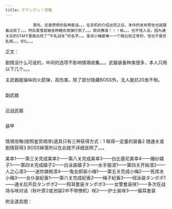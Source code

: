 ```yaml
---
title: デデンデン！攻略
---
```


                首先，还是惯例的各种废话。。。在百机的介绍出现之后，本作的发布预告也就跟着出现了。。。然后某雪就被各种糖衣炮弹打倒了。。。欧派赛高！！！嘛。。。也不怪人设，因为通关后的STAFF里面出现了“牛乳战车”的名字。。。虽说小梅是唯一一个胸比较正常的，但也不是贫乳啊。。。OTL。。。

正文：

剧情没什么可说的，中间的选项不影响情境收集。。。武器装备种类很多，本人只用以下几个。。。

主武器能操纵的火箭弹，高伤害。除了部分隐藏BOSS外，无人能抗20发不倒。

<img src="https://img.2dfan.com/old_source/guide/dedenden/1.jpg" alt="" />

副武器

<img src="https://img.2dfan.com/old_source/guide/dedenden/2.jpg" alt="" />

近战武器

<img src="https://img.2dfan.com/old_source/guide/dedenden/3.jpg" alt="" />

装甲

<img src="https://img.2dfan.com/old_source/guide/dedenden/4.jpg" alt="" />

情境攻略(按照鉴赏顺序)道具只有三种获得方式：1 取得一定量的装备2 随通关或剧情获得3 BOSS掉落所以在此就不详细说明了。。。

美幸1——第三关完成美幸2——第八关完成美幸3——白比基尼美幸4——婚纱嬉子1——第四关完成嬉子2——白泳装嬉子3——水手服凛1——第四关开始凛2——人之心凛3——迷你旗袍凛4——兔女郎装小梅1——第五关完成小梅2——死库水小梅3——女仆装紀香1——第六关完成紀香2——绳子紀香3——纽泳装タンポポ1——通关后开启タンポポ2——狗耳套装タンポポ3——女警套装咲1——多次在战场与咲对话（秋叶原2或池袋2中不带僚机）咲2——护士装咲3——猫耳套装

附全道具图：

<img src="https://img.2dfan.com/old_source/guide/dedenden/5.jpg" alt="" />
              
